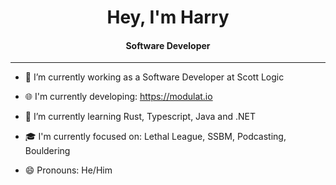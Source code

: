 <h1 align="center">Hey, I'm Harry

<h4 align="center">Software Developer</h4>
<hr>
  
- 🔭 I’m currently working as a Software Developer at Scott Logic
  
  
- 🌐 I'm currently developing: https://modulat.io
- 🌱 I’m currently learning Rust, Typescript, Java and .NET
- 🎓 I'm currently focused on: Lethal League, SSBM, Podcasting, Bouldering
- 😄 Pronouns: He/Him
